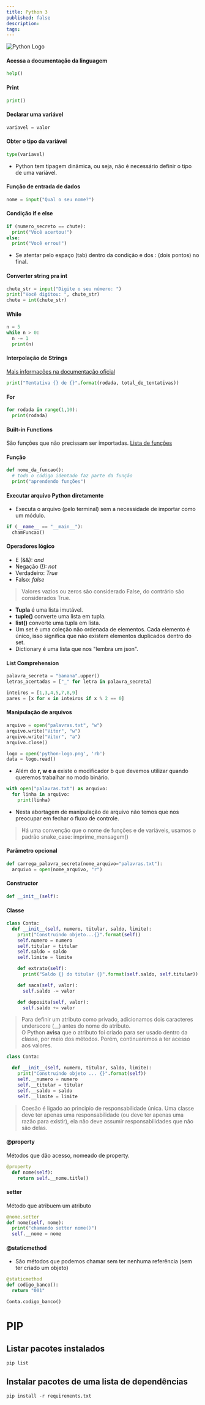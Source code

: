 ```yaml
---
title: Python 3
published: false
description:
tags:
---
```


![Python Logo](https://i.imgur.com/AnQzJUL.png)

#### Acessa a documentação da linguagem

```python
help()
```

#### Print

```python
print()
```

#### Declarar uma variável

```python
variavel = valor
```

#### Obter o tipo da variável

```python
type(variavel)
```

- Python tem tipagem dinâmica, ou seja, não é necessário definir o tipo de uma variável.

#### Função de entrada de dados

```python
nome = input("Qual o seu nome?")
```

#### Condição if e else

```python
if (numero_secreto == chute):
  print("Você acertou!")
else:
  print("Você errou!")
```

- Se atentar pelo espaço (tab) dentro da condição e dos : (dois pontos) no final.

#### Converter string pra int

```python
chute_str = input("Digite o seu número: ")
print("Você digitou: ", chute_str)
chute = int(chute_str)
```

#### While

```python
n = 5
while n > 0:
  n -= 1
  print(n)

```

#### Interpolação de Strings

[Mais informações na documentação oficial](https://docs.python.org/3/library/string.html#formatexamples)

```python
print("Tentativa {} de {}".format(rodada, total_de_tentativas))

```

#### For

```python
for rodada in range(1,10):
  print(rodada)
```

#### Built-in Functions

São funções que não precissam ser importadas.
[Lista de funções](https://docs.python.org/3/library/functions.html)

#### Função

```python
def nome_da_funcao():
  # todo o código identado faz parte da função
  print("aprendendo funções")
```

#### Executar arquivo Python diretamente

- Executa o arquivo (pelo terminal) sem a necessidade de importar como um módulo.

```python
if (__name__ == "__main__"):
  chamFuncao()
```

#### Operadores lógico

- E (&&): _and_
- Negação (!): _not_
- Verdadeiro: _True_
- Falso: _false_

> Valores vazios ou zeros são considerado False, do contrário são considerados True.

- **Tupla** é uma lista imutável.
- **tuple()** converte uma lista em tupla.
- **list()** converte uma tupla em lista.
- Um set é uma coleção não ordenada de elementos. Cada elemento é único, isso significa que não existem elementos duplicados dentro do set.
- Dictionary é uma lista que nos "lembra um json".

#### List Comprehension

```python
palavra_secreta = "banana".upper()
letras_acertadas = ["_" for letra in palavra_secreta]
```

```python
inteiros = [1,3,4,5,7,8,9]
pares = [x for x in inteiros if x % 2 == 0]
```

#### Manipulação de arquivos

```python
arquivo = open("palavras.txt", "w")
arquivo.write("Vitor", "w")
arquivo.write("Vitor", "a")
arquivo.close()

logo = open('python-logo.png', 'rb')
data = logo.read()
```

- Além do __r, w e a__ existe o modificador b que devemos utilizar quando queremos trabalhar no modo binário.

```python
with open("palavras.txt") as arquivo:
  for linha in arquivo:
    print(linha)
```

- Nesta abortagem de manipulação de arquivo não temos que nos preocupar em fechar o fluxo de controle.

> Há uma convenção que o nome de funções e de variáveis, usamos o padrão snake_case: imprime_mensagem()

#### Parâmetro opcional

```python
def carrega_palavra_secreta(nome_arquivo="palavras.txt"):
  arquivo = open(nome_arquivo, "r")
```

#### Constructor

```python
def __init__(self):
```

#### Classe

```python
class Conta:
  def __init__(self, numero, titular, saldo, limite):
    print("Construindo objeto...{}".format(self))
    self.numero = numero
    self.titular = titular
    self.saldo = saldo
    self.limite = limite

    def extrato(self):
      print("Saldo {} do titular {}".format(self.saldo, self.titular))

    def saca(self, valor):
      self.saldo -= valor

    def deposita(self, valor):
      self.saldo += valor
```

> Para definir um atributo como privado, adicionamos dois caracteres underscore (\_\_) antes do nome do atributo. <br>
> O Python **avisa** que o atributo foi criado para ser usado dentro da classe, por meio dos métodos. Porém, continuaremos a ter acesso aos valores.

```python
class Conta:

  def __init__(self, numero, titular, saldo, limite):
    print("Construindo objeto ... {}".format(self))
    self.__numero = numero
    self.__titular = titular
    self.__saldo = saldo
    self.__limite = limite
```

> Coesão é ligado ao principio de responsabilidade única. Uma classe deve ter apenas uma responsabilidade (ou deve ter apenas uma razão para existir), ela não deve assumir responsabilidades que não são delas.

#### @property

Métodos que dão acesso, nomeado de property.

```python
@property
  def nome(self):
    return self.__nome.title()
```

#### setter

Método que atribuem um atributo

```python
@nome.setter
def nome(self, nome):
  print("chamando setter nome()")
  self.__nome = nome
```

#### @staticmethod

- São métodos que podemos chamar sem ter nenhuma referência (sem ter criado um objeto)

```python
@staticmethod
def codigo_banco():
  return "001"

Conta.codigo_banco()
```

# PIP

## Listar pacotes instalados

```shell
pip list
```

## Instalar pacotes de uma lista de dependências

```shell
pip install -r requirements.txt
```
